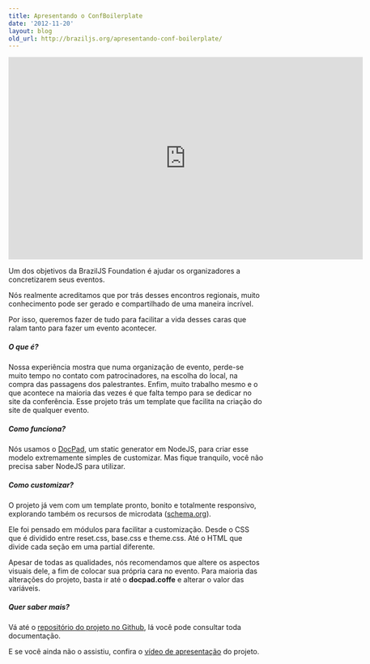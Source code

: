 ```yaml
---
title: Apresentando o ConfBoilerplate
date: '2012-11-20'
layout: blog
old_url: http://braziljs.org/apresentando-conf-boilerplate/
---
```


<iframe src="http://www.youtube.com/embed/EI99oZI3nKY" frameborder="0" width="700" height="400"></iframe>

<p>Um dos objetivos da BrazilJS Foundation é ajudar os organizadores a concretizarem seus eventos.</p>

<p>Nós realmente acreditamos que por trás desses encontros regionais, muito conhecimento pode ser gerado e compartilhado de uma maneira incrível.</p>

<p>Por isso, queremos fazer de tudo para facilitar a vida desses caras que ralam tanto para fazer um evento acontecer.</p>

<h5>O que é?</h5>

<p>Nossa experiência mostra que numa organização de evento, perde-se muito tempo no contato com patrocinadores, na escolha do local, na compra das passagens dos palestrantes. Enfim, muito trabalho mesmo e o que acontece na maioria das vezes é que falta tempo para se dedicar no site da conferência. Esse projeto trás um template que facilita na criação do site de qualquer evento.</p>

<h5>Como funciona?</h5>

<p>Nós usamos o <a href="https://github.com/bevry/docpad">DocPad</a>, um static generator em NodeJS, para criar esse modelo extremamente simples de customizar. Mas fique tranquilo, você não precisa saber NodeJS para utilizar.</p>

<h5>Como customizar?</h5>

<p>O projeto já vem com um template pronto, bonito e totalmente responsivo, explorando também os recursos de microdata (<a href="http://schema.org/">schema.org</a>).</p>

<p>Ele foi pensado em módulos para facilitar a customização. Desde o CSS que é dividido entre reset.css, base.css e theme.css. Até o HTML que divide cada seção em uma partial diferente.</p>

<p>Apesar de todas as qualidades, nós recomendamos que altere os aspectos visuais dele, a fim de colocar sua própria cara no evento. Para maioria das alterações do projeto, basta ir até o <strong>docpad.coffe</strong> e alterar o valor das variáveis.</p>

<h5>Quer saber mais?</h5>

<p>Vá até o <a href="https://github.com/braziljs/conf-boilerplate">repositório do projeto no Github</a>, lá você pode consultar toda documentação.</p>

<p>E se você ainda não o assistiu, confira o <a href="http://www.youtube.com/watch?v=EI99oZI3nKY">vídeo de apresentação</a> do projeto.</p>